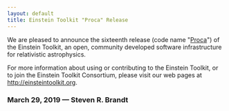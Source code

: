 ```yaml
---
layout: default
title: Einstein Toolkit "Proca" Release
---
```

We are pleased to announce the sixteenth release (code name
"[Proca](https://en.wikipedia.org/wiki/Alexandru_Proca)") of the
Einstein Toolkit, an open, community developed software infrastructure
for relativistic astrophysics.

For more information about using or contributing to the Einstein
Toolkit, or to join the Einstein Toolkit Consortium, please visit our
web pages at <http://einsteintoolkit.org>.

### March 29, 2019 — Steven R. Brandt
